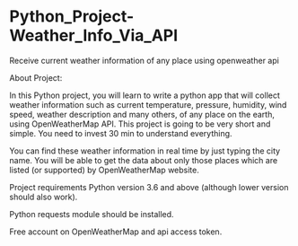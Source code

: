# Python_Project-Weather_Info_Via_API
Receive current weather information of any place using openweather api




About Project:

In this Python project, you will learn to write a python app that will collect weather information such as current temperature, pressure, humidity, wind speed, weather description and many others, of any place on the earth, using OpenWeatherMap API. This project is going to be very short and simple. You need to invest 30 min to understand everything.

You can find these weather information in real time by just typing the city name. You will be able to get the data about only those places which are listed (or supported) by OpenWeatherMap website.


Project requirements
Python version 3.6 and above (although lower version should also work).

Python requests module should be installed.

Free account on OpenWeatherMap and api access token.



